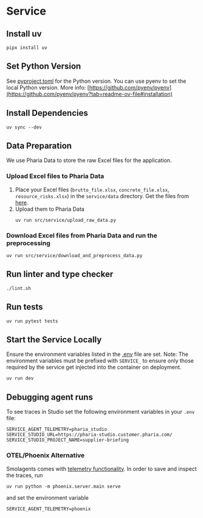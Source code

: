 # Service

## Install uv

```shell
pipx install uv
```

## Set Python Version
See [pyproject.toml](pyproject.toml) for the Python version. You can use pyenv to set the local Python version. More info: [https://github.com/pyenv/pyenv](https://github.com/pyenv/pyenv?tab=readme-ov-file#installation)

## Install Dependencies

```shell
uv sync --dev
```

## Data Preparation

We use Pharia Data to store the raw Excel files for the application.

### Upload Excel files to Pharia Data

1. Place your Excel files (`brutto_file.xlsx`, `concrete_file.xlsx`, `resource_risks.xlsx`) in the `service/data` directory. Get the files from [here](https://alephalphahd.sharepoint.com/:f:/r/sites/Market/Shared%20Documents/Aleph%20Alpha%20Market/05%20Team%20Customer/20%20Retail/01.%20Schwarz%20Group/03.%20Projects%20%26%20CS%20Initiatives/3.47%20Compliance/01.%20Supplier%20Risk%20Analysis/data?csf=1&web=1&e=uAfdk0).
2. Upload them to Pharia Data
   ```shell
   uv run src/service/upload_raw_data.py
   ```

### Download Excel files from Pharia Data and run the preprocessing

```shell
uv run src/service/download_and_preprocess_data.py
```


## Run linter and type checker
```shell
./lint.sh
```

## Run tests
```shell
uv run pytest tests
```

## Start the Service Locally

Ensure the environment variables listed in the [.env](.env) file are set.
Note: The environment variables must be prefixed with `SERVICE_` to ensure only those required by the service get injected into the container on deployment.

```shell
uv run dev
```

## Debugging agent runs


To see traces in Studio set the following environment variables in your `.env` file:
```
SERVICE_AGENT_TELEMETRY=pharia_studio
SERVICE_STUDIO_URL=https://pharia-studio.customer.pharia.com/
SERVICE_STUDIO_PROJECT_NAME=supplier-briefing
```

### OTEL/Phoenix Alternative

Smolagents comes with [telemetry functionality](https://huggingface.co/docs/smolagents/en/tutorials/inspect_runs). In order to save and inspect the traces, run
```shell
uv run python -m phoenix.server.main serve
```
and set the environment variable 
```
SERVICE_AGENT_TELEMETRY=phoenix
```
